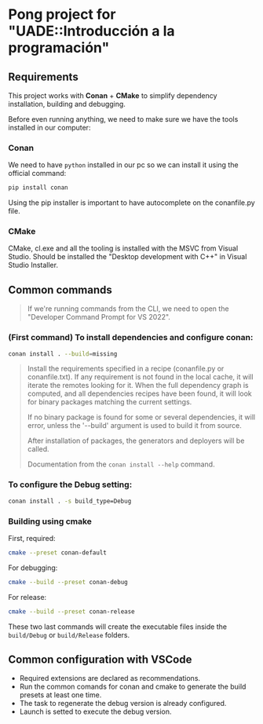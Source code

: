 # Pong project for "UADE::Introducción a la programación"

## Requirements

This project works with **Conan** + **CMake** to simplify dependency installation, building and debugging.

Before even running anything, we need to make sure we have the tools installed in our computer:

### Conan

We need to have `python` installed in our pc so we can install it using the official command:

```sh
pip install conan
```

Using the pip installer is important to have autocomplete on the conanfile.py file.

### CMake

CMake, cl.exe and all the tooling is installed with the MSVC from Visual Studio. Should be installed the "Desktop development with C++" in Visual Studio Installer.

## Common commands

> If we're running commands from the CLI, we need to open the "Developer Command Prompt for VS 2022".

### (First command) To install dependencies and configure conan:

```sh
conan install . --build=missing
```

> Install the requirements specified in a recipe (conanfile.py or conanfile.txt).
> If any requirement is not found in the local cache, it will iterate the remotes looking for it. When the full dependency graph is computed, and all dependencies recipes have been found, it will look for binary packages matching the current settings.
>
> If no binary package is found for some or several dependencies, it will error, unless the '--build' argument is used to build it from source.
>
> After installation of packages, the generators and deployers will be called.
>
> Documentation from the `conan install --help` command.

### To configure the Debug setting:

```sh
conan install . -s build_type=Debug
```

### Building using cmake

First, required:

```sh
cmake --preset conan-default
```

For debugging:

```sh
cmake --build --preset conan-debug
```

For release:

```sh
cmake --build --preset conan-release
```

These two last commands will create the executable files inside the `build/Debug` or `build/Release` folders.

## Common configuration with VSCode

- Required extensions are declared as recommendations.
- Run the common comands for conan and cmake to generate the build presets at least one time.
- The task to regenerate the debug version is already configured.
- Launch is setted to execute the debug version.
